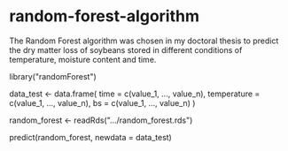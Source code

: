 # random-forest-algorithm
 The Random Forest algorithm was chosen in my doctoral thesis to predict the dry matter loss of soybeans stored in different conditions of temperature, moisture content and time. 
 
 
 library("randomForest")

data_test <- data.frame(
  time = c(value_1, ..., value_n), 
  temperature = c(value_1, ..., value_n), 
  bs = c(value_1, ..., value_n)
)

random_forest <- readRds(".../random_forest.rds")

predict(random_forest, newdata = data_test)
